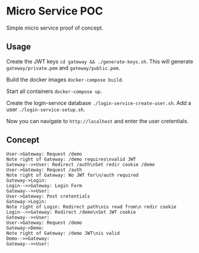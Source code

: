 # Micro Service POC

Simple micro service proof of concept.

## Usage

Create the JWT keys `cd gateway && ./generate-keys.sh`.
This will generate `gateway/private.pem` and `gateway/public.pem`.

Build the docker images `docker-compose build`.

Start all containers `docker-compose up`.

Create the login-service database `./login-service-create-user.sh`.
Add a user `./login-service-setup.sh`.

Now you can navigate to `http://localhost` and enter the user cretentials.

## Concept

```sequence
User->Gateway: Request /demo
Note right of Gateway: /demo requires\nvalid JWT
Gateway-->>User: Redirect /auth\nSet redir cookie /demo
User->Gateway: Request /auth
Note right of Gateway: No JWT for\n/auth required
Gateway->Login:
Login-->>Gateway: Login Form
Gateway-->>User:
User->Gateway: Post cretentials
Gateway->Login:
Note right of Login: Redirect path\nis read from\n redir cookie
Login-->>Gateway: Redirect /demo\nSet JWT cookie
Gateway-->>User:
User->Gateway: Request /demo
Gateway->Demo:
Note right of Gateway: /demo JWT\nis valid
Demo-->>Gateway:
Gateway-->>User:
```

